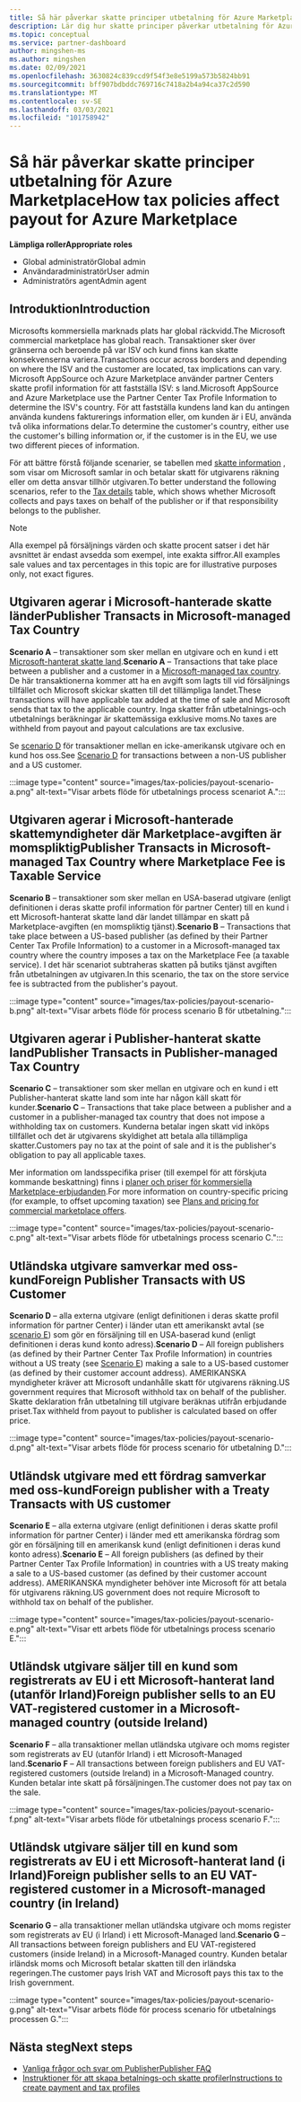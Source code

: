 ```yaml
---
title: Så här påverkar skatte principer utbetalning för Azure Marketplace
description: Lär dig hur skatte principer påverkar utbetalning för Azure Marketplace.
ms.topic: conceptual
ms.service: partner-dashboard
author: mingshen-ms
ms.author: mingshen
ms.date: 02/09/2021
ms.openlocfilehash: 3630824c839ccd9f54f3e8e5199a573b5824bb91
ms.sourcegitcommit: bff907bdbddc769716c7418a2b4a94ca37c2d590
ms.translationtype: MT
ms.contentlocale: sv-SE
ms.lasthandoff: 03/03/2021
ms.locfileid: "101758942"
---
```

# <a name="how-tax-policies-affect-payout-for-azure-marketplace"></a><span data-ttu-id="bd7a7-103">Så här påverkar skatte principer utbetalning för Azure Marketplace</span><span class="sxs-lookup"><span data-stu-id="bd7a7-103">How tax policies affect payout for Azure Marketplace</span></span>

<span data-ttu-id="bd7a7-104">**Lämpliga roller**</span><span class="sxs-lookup"><span data-stu-id="bd7a7-104">**Appropriate roles**</span></span>
-    <span data-ttu-id="bd7a7-105">Global administratör</span><span class="sxs-lookup"><span data-stu-id="bd7a7-105">Global admin</span></span>
-    <span data-ttu-id="bd7a7-106">Användaradministratör</span><span class="sxs-lookup"><span data-stu-id="bd7a7-106">User admin</span></span>
-    <span data-ttu-id="bd7a7-107">Administratörs agent</span><span class="sxs-lookup"><span data-stu-id="bd7a7-107">Admin agent</span></span>

## <a name="introduction"></a><span data-ttu-id="bd7a7-108">Introduktion</span><span class="sxs-lookup"><span data-stu-id="bd7a7-108">Introduction</span></span>

<span data-ttu-id="bd7a7-109">Microsofts kommersiella marknads plats har global räckvidd.</span><span class="sxs-lookup"><span data-stu-id="bd7a7-109">The Microsoft commercial marketplace has global reach.</span></span> <span data-ttu-id="bd7a7-110">Transaktioner sker över gränserna och beroende på var ISV och kund finns kan skatte konsekvenserna variera.</span><span class="sxs-lookup"><span data-stu-id="bd7a7-110">Transactions occur across borders and depending on where the ISV and the customer are located, tax implications can vary.</span></span> <span data-ttu-id="bd7a7-111">Microsoft AppSource och Azure Marketplace använder partner Centers skatte profil information för att fastställa ISV: s land.</span><span class="sxs-lookup"><span data-stu-id="bd7a7-111">Microsoft AppSource and Azure Marketplace use the Partner Center Tax Profile Information to determine the ISV's country.</span></span> <span data-ttu-id="bd7a7-112">För att fastställa kundens land kan du antingen använda kundens fakturerings information eller, om kunden är i EU, använda två olika informations delar.</span><span class="sxs-lookup"><span data-stu-id="bd7a7-112">To determine the customer's country, either use the customer's billing information or, if the customer is in the EU, we use two different pieces of information.</span></span>

<span data-ttu-id="bd7a7-113">För att bättre förstå följande scenarier, se tabellen med [skatte information](tax-details-marketplace.md) , som visar om Microsoft samlar in och betalar skatt för utgivarens räkning eller om detta ansvar tillhör utgivaren.</span><span class="sxs-lookup"><span data-stu-id="bd7a7-113">To better understand the following scenarios, refer to the [Tax details](tax-details-marketplace.md) table, which shows whether Microsoft collects and pays taxes on behalf of the publisher or if that responsibility belongs to the publisher.</span></span>

> [!NOTE]
> <span data-ttu-id="bd7a7-114">Alla exempel på försäljnings värden och skatte procent satser i det här avsnittet är endast avsedda som exempel, inte exakta siffror.</span><span class="sxs-lookup"><span data-stu-id="bd7a7-114">All examples sale values and tax percentages in this topic are for illustrative purposes only, not exact figures.</span></span>

## <a name="publisher-transacts-in-microsoft-managed-tax-country"></a><span data-ttu-id="bd7a7-115">Utgivaren agerar i Microsoft-hanterade skatte länder</span><span class="sxs-lookup"><span data-stu-id="bd7a7-115">Publisher Transacts in Microsoft-managed Tax Country</span></span>

<span data-ttu-id="bd7a7-116">**Scenario A** – transaktioner som sker mellan en utgivare och en kund i ett [Microsoft-hanterat skatte land](tax-details-marketplace.md#microsoft-managed-countries).</span><span class="sxs-lookup"><span data-stu-id="bd7a7-116">**Scenario A** – Transactions that take place between a publisher and a customer in a [Microsoft-managed tax country](tax-details-marketplace.md#microsoft-managed-countries).</span></span> <span data-ttu-id="bd7a7-117">De här transaktionerna kommer att ha en avgift som lagts till vid försäljnings tillfället och Microsoft skickar skatten till det tillämpliga landet.</span><span class="sxs-lookup"><span data-stu-id="bd7a7-117">These transactions will have applicable tax added at the time of sale and Microsoft sends that tax to the applicable country.</span></span> <span data-ttu-id="bd7a7-118">Inga skatter från utbetalnings-och utbetalnings beräkningar är skattemässiga exklusive moms.</span><span class="sxs-lookup"><span data-stu-id="bd7a7-118">No taxes are withheld from payout and payout calculations are tax exclusive.</span></span>

<span data-ttu-id="bd7a7-119">Se [scenario D](#foreign-publisher-transacts-with-us-customer) för transaktioner mellan en icke-amerikansk utgivare och en kund hos oss.</span><span class="sxs-lookup"><span data-stu-id="bd7a7-119">See [Scenario D](#foreign-publisher-transacts-with-us-customer) for transactions between a non-US publisher and a US customer.</span></span>

:::image type="content" source="images/tax-policies/payout-scenario-a.png" alt-text="Visar arbets flöde för utbetalnings process scenariot A.":::

## <a name="publisher-transacts-in-microsoft-managed-tax-country-where-marketplace-fee-is-taxable-service"></a><span data-ttu-id="bd7a7-121">Utgivaren agerar i Microsoft-hanterade skattemyndigheter där Marketplace-avgiften är momspliktig</span><span class="sxs-lookup"><span data-stu-id="bd7a7-121">Publisher Transacts in Microsoft-managed Tax Country where Marketplace Fee is Taxable Service</span></span>

<span data-ttu-id="bd7a7-122">**Scenario B** – transaktioner som sker mellan en USA-baserad utgivare (enligt definitionen i deras skatte profil information för partner Center) till en kund i ett Microsoft-hanterat skatte land där landet tillämpar en skatt på Marketplace-avgiften (en momspliktig tjänst).</span><span class="sxs-lookup"><span data-stu-id="bd7a7-122">**Scenario B** – Transactions that take place between a US-based publisher (as defined by their Partner Center Tax Profile Information) to a customer in a Microsoft-managed tax country where the country imposes a tax on the Marketplace Fee (a taxable service).</span></span> <span data-ttu-id="bd7a7-123">I det här scenariot subtraheras skatten på butiks tjänst avgiften från utbetalningen av utgivaren.</span><span class="sxs-lookup"><span data-stu-id="bd7a7-123">In this scenario, the tax on the store service fee is subtracted from the publisher's payout.</span></span>

:::image type="content" source="images/tax-policies/payout-scenario-b.png" alt-text="Visar arbets flöde för process scenario B för utbetalning.":::

## <a name="publisher-transacts-in-publisher-managed-tax-country"></a><span data-ttu-id="bd7a7-125">Utgivaren agerar i Publisher-hanterat skatte land</span><span class="sxs-lookup"><span data-stu-id="bd7a7-125">Publisher Transacts in Publisher-managed Tax Country</span></span>

<span data-ttu-id="bd7a7-126">**Scenario C** – transaktioner som sker mellan en utgivare och en kund i ett Publisher-hanterat skatte land som inte har någon käll skatt för kunder.</span><span class="sxs-lookup"><span data-stu-id="bd7a7-126">**Scenario C** – Transactions that take place between a publisher and a customer in a publisher-managed tax country that does not impose a withholding tax on customers.</span></span> <span data-ttu-id="bd7a7-127">Kunderna betalar ingen skatt vid inköps tillfället och det är utgivarens skyldighet att betala alla tillämpliga skatter.</span><span class="sxs-lookup"><span data-stu-id="bd7a7-127">Customers pay no tax at the point of sale and it is the publisher's obligation to pay all applicable taxes.</span></span>

<span data-ttu-id="bd7a7-128">Mer information om landsspecifika priser (till exempel för att förskjuta kommande beskattning) finns i [planer och priser för kommersiella Marketplace-erbjudanden](https://docs.microsoft.com/azure/marketplace/plans-pricing#custom-prices).</span><span class="sxs-lookup"><span data-stu-id="bd7a7-128">For more information on country-specific pricing (for example, to offset upcoming taxation) see [Plans and pricing for commercial marketplace offers](https://docs.microsoft.com/azure/marketplace/plans-pricing#custom-prices).</span></span>

:::image type="content" source="images/tax-policies/payout-scenario-c.png" alt-text="Visar arbets flöde för utbetalnings process scenario C.":::

## <a name="foreign-publisher-transacts-with-us-customer"></a><span data-ttu-id="bd7a7-130">Utländska utgivare samverkar med oss-kund</span><span class="sxs-lookup"><span data-stu-id="bd7a7-130">Foreign Publisher Transacts with US Customer</span></span>

<span data-ttu-id="bd7a7-131">**Scenario D** – alla externa utgivare (enligt definitionen i deras skatte profil information för partner Center) i länder utan ett amerikanskt avtal (se [scenario E](#foreign-publisher-with-a-treaty-transacts-with-us-customer)) som gör en försäljning till en USA-baserad kund (enligt definitionen i deras kund konto adress).</span><span class="sxs-lookup"><span data-stu-id="bd7a7-131">**Scenario D** – All foreign publishers (as defined by their Partner Center Tax Profile Information) in countries without a US treaty (see [Scenario E](#foreign-publisher-with-a-treaty-transacts-with-us-customer)) making a sale to a US-based customer (as defined by their customer account address).</span></span> <span data-ttu-id="bd7a7-132">AMERIKANSKA myndigheter kräver att Microsoft undanhålle skatt för utgivarens räkning.</span><span class="sxs-lookup"><span data-stu-id="bd7a7-132">US government requires that Microsoft withhold tax on behalf of the publisher.</span></span> <span data-ttu-id="bd7a7-133">Skatte deklaration från utbetalning till utgivare beräknas utifrån erbjudande priset.</span><span class="sxs-lookup"><span data-stu-id="bd7a7-133">Tax withheld from payout to publisher is calculated based on offer price.</span></span>

:::image type="content" source="images/tax-policies/payout-scenario-d.png" alt-text="Visar arbets flöde för process scenario för utbetalning D.":::

## <a name="foreign-publisher-with-a-treaty-transacts-with-us-customer"></a><span data-ttu-id="bd7a7-135">Utländsk utgivare med ett fördrag samverkar med oss-kund</span><span class="sxs-lookup"><span data-stu-id="bd7a7-135">Foreign publisher with a Treaty Transacts with US customer</span></span>

<span data-ttu-id="bd7a7-136">**Scenario E** – alla externa utgivare (enligt definitionen i deras skatte profil information för partner Center) i länder med ett amerikanska fördrag som gör en försäljning till en amerikansk kund (enligt definitionen i deras kund konto adress).</span><span class="sxs-lookup"><span data-stu-id="bd7a7-136">**Scenario E** – All foreign publishers (as defined by their Partner Center Tax Profile Information) in countries with a US treaty making a sale to a US-based customer (as defined by their customer account address).</span></span> <span data-ttu-id="bd7a7-137">AMERIKANSKA myndigheter behöver inte Microsoft för att betala för utgivarens räkning.</span><span class="sxs-lookup"><span data-stu-id="bd7a7-137">US government does not require Microsoft to withhold tax on behalf of the publisher.</span></span>

:::image type="content" source="images/tax-policies/payout-scenario-e.png" alt-text="Visar ett arbets flöde för utbetalnings process scenario E.":::

## <a name="foreign-publisher-sells-to-an-eu-vat-registered-customer-in-a-microsoft-managed-country-outside-ireland"></a><span data-ttu-id="bd7a7-139">Utländsk utgivare säljer till en kund som registrerats av EU i ett Microsoft-hanterat land (utanför Irland)</span><span class="sxs-lookup"><span data-stu-id="bd7a7-139">Foreign publisher sells to an EU VAT-registered customer in a Microsoft-managed country (outside Ireland)</span></span>

<span data-ttu-id="bd7a7-140">**Scenario F** – alla transaktioner mellan utländska utgivare och moms register som registrerats av EU (utanför Irland) i ett Microsoft-Managed land.</span><span class="sxs-lookup"><span data-stu-id="bd7a7-140">**Scenario F** – All transactions between foreign publishers and EU VAT-registered customers (outside Ireland) in a Microsoft-Managed country.</span></span> <span data-ttu-id="bd7a7-141">Kunden betalar inte skatt på försäljningen.</span><span class="sxs-lookup"><span data-stu-id="bd7a7-141">The customer does not pay tax on the sale.</span></span>

:::image type="content" source="images/tax-policies/payout-scenario-f.png" alt-text="Visar arbets flöde för utbetalnings process scenario F.":::

## <a name="foreign-publisher-sells-to-an-eu-vat-registered-customer-in-a-microsoft-managed-country-in-ireland"></a><span data-ttu-id="bd7a7-143">Utländsk utgivare säljer till en kund som registrerats av EU i ett Microsoft-hanterat land (i Irland)</span><span class="sxs-lookup"><span data-stu-id="bd7a7-143">Foreign publisher sells to an EU VAT-registered customer in a Microsoft-managed country (in Ireland)</span></span>

<span data-ttu-id="bd7a7-144">**Scenario G** – alla transaktioner mellan utländska utgivare och moms register som registrerats av EU (i Irland) i ett Microsoft-Managed land.</span><span class="sxs-lookup"><span data-stu-id="bd7a7-144">**Scenario G** – All transactions between foreign publishers and EU VAT-registered customers (inside Ireland) in a Microsoft-Managed country.</span></span> <span data-ttu-id="bd7a7-145">Kunden betalar irländsk moms och Microsoft betalar skatten till den irländska regeringen.</span><span class="sxs-lookup"><span data-stu-id="bd7a7-145">The customer pays Irish VAT and Microsoft pays this tax to the Irish government.</span></span>

:::image type="content" source="images/tax-policies/payout-scenario-g.png" alt-text="Visar arbets flöde för process scenario för utbetalnings processen G.":::

## <a name="next-steps"></a><span data-ttu-id="bd7a7-147">Nästa steg</span><span class="sxs-lookup"><span data-stu-id="bd7a7-147">Next steps</span></span>

- [<span data-ttu-id="bd7a7-148">Vanliga frågor och svar om Publisher</span><span class="sxs-lookup"><span data-stu-id="bd7a7-148">Publisher FAQ</span></span>](https://docs.microsoft.com/azure/marketplace/marketplace-faq-publisher-guide)
- [<span data-ttu-id="bd7a7-149">Instruktioner för att skapa betalnings-och skatte profiler</span><span class="sxs-lookup"><span data-stu-id="bd7a7-149">Instructions to create payment and tax profiles</span></span>](https://docs.microsoft.com/partner-center/set-up-your-payout-account?context=/azure/marketplace/context/context#create-a-payment-profile)
